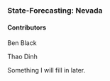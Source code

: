 ### State-Forecasting: Nevada

#### Contributors

Ben Black

Thao Dinh

Something I will fill in later. 